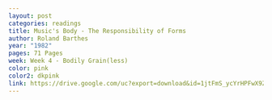```yaml
---
layout: post
categories: readings
title: Music's Body - The Responsibility of Forms
author: Roland Barthes
year: "1982"
pages: 71 Pages
week: Week 4 - Bodily Grain(less)
color: pink
color2: dkpink
link: https://drive.google.com/uc?export=download&id=1jtFmS_ycYrHPFwX9ZQNcNJN9XRNMPNzx
---
```

